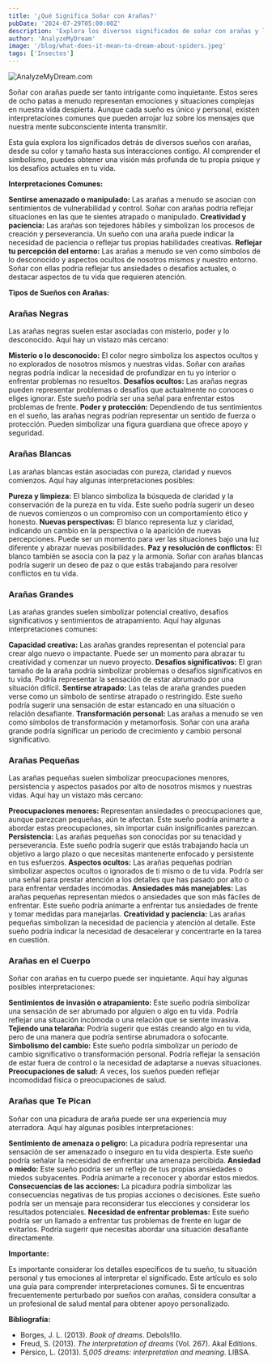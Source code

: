 ```yaml
---
title: '¿Qué Significa Soñar con Arañas?'
pubDate: '2024-07-29T05:00:00Z'
description: 'Explora los diversos significados de soñar con arañas y lo que podrían estar diciendo sobre ti.'
author: 'AnalyzeMyDream'
image: '/blog/what-does-it-mean-to-dream-about-spiders.jpeg'
tags: ['Insectos']
---
```


![AnalyzeMyDream.com](/blog/what-does-it-mean-to-dream-about-spiders.jpeg)


Soñar con arañas puede ser tanto intrigante como inquietante. Estos seres de ocho patas a menudo representan emociones y situaciones complejas en nuestra vida despierta. Aunque cada sueño es único y personal, existen interpretaciones comunes que pueden arrojar luz sobre los mensajes que nuestra mente subconsciente intenta transmitir.

Esta guía explora los significados detrás de diversos sueños con arañas, desde su color y tamaño hasta sus interacciones contigo. Al comprender el simbolismo, puedes obtener una visión más profunda de tu propia psique y los desafíos actuales en tu vida.

**Interpretaciones Comunes:**

**Sentirse amenazado o manipulado:** Las arañas a menudo se asocian con sentimientos de vulnerabilidad y control. Soñar con arañas podría reflejar situaciones en las que te sientes atrapado o manipulado.
**Creatividad y paciencia:** Las arañas son tejedores hábiles y simbolizan los procesos de creación y perseverancia. Un sueño con una araña puede indicar la necesidad de paciencia o reflejar tus propias habilidades creativas.
**Reflejar tu percepción del entorno:** Las arañas a menudo se ven como símbolos de lo desconocido y aspectos ocultos de nosotros mismos y nuestro entorno. Soñar con ellas podría reflejar tus ansiedades o desafíos actuales, o destacar aspectos de tu vida que requieren atención.

**Tipos de Sueños con Arañas:**

### **Arañas Negras**

Las arañas negras suelen estar asociadas con misterio, poder y lo desconocido. Aquí hay un vistazo más cercano:

**Misterio o lo desconocido:** El color negro simboliza los aspectos ocultos y no explorados de nosotros mismos y nuestras vidas. Soñar con arañas negras podría indicar la necesidad de profundizar en tu yo interior o enfrentar problemas no resueltos.
**Desafíos ocultos:** Las arañas negras pueden representar problemas o desafíos que actualmente no conoces o eliges ignorar. Este sueño podría ser una señal para enfrentar estos problemas de frente.
**Poder y protección:** Dependiendo de tus sentimientos en el sueño, las arañas negras podrían representar un sentido de fuerza o protección. Pueden simbolizar una figura guardiana que ofrece apoyo y seguridad.

### **Arañas Blancas**

Las arañas blancas están asociadas con pureza, claridad y nuevos comienzos. Aquí hay algunas interpretaciones posibles:

**Pureza y limpieza:** El blanco simboliza la búsqueda de claridad y la conservación de la pureza en tu vida. Este sueño podría sugerir un deseo de nuevos comienzos o un compromiso con un comportamiento ético y honesto.
**Nuevas perspectivas:** El blanco representa luz y claridad, indicando un cambio en la perspectiva o la aparición de nuevas percepciones. Puede ser un momento para ver las situaciones bajo una luz diferente y abrazar nuevas posibilidades.
**Paz y resolución de conflictos:** El blanco también se asocia con la paz y la armonía. Soñar con arañas blancas podría sugerir un deseo de paz o que estás trabajando para resolver conflictos en tu vida.

### **Arañas Grandes**

Las arañas grandes suelen simbolizar potencial creativo, desafíos significativos y sentimientos de atrapamiento. Aquí hay algunas interpretaciones comunes:

**Capacidad creativa:** Las arañas grandes representan el potencial para crear algo nuevo o impactante. Puede ser un momento para abrazar tu creatividad y comenzar un nuevo proyecto.
**Desafíos significativos:** El gran tamaño de la araña podría simbolizar problemas o desafíos significativos en tu vida. Podría representar la sensación de estar abrumado por una situación difícil.
**Sentirse atrapado:** Las telas de araña grandes pueden verse como un símbolo de sentirse atrapado o restringido. Este sueño podría sugerir una sensación de estar estancado en una situación o relación desafiante.
**Transformación personal:** Las arañas a menudo se ven como símbolos de transformación y metamorfosis. Soñar con una araña grande podría significar un período de crecimiento y cambio personal significativo.

### **Arañas Pequeñas**

Las arañas pequeñas suelen simbolizar preocupaciones menores, persistencia y aspectos pasados por alto de nosotros mismos y nuestras vidas. Aquí hay un vistazo más cercano:

**Preocupaciones menores:** Representan ansiedades o preocupaciones que, aunque parezcan pequeñas, aún te afectan. Este sueño podría animarte a abordar estas preocupaciones, sin importar cuán insignificantes parezcan.
**Persistencia:** Las arañas pequeñas son conocidas por su tenacidad y perseverancia. Este sueño podría sugerir que estás trabajando hacia un objetivo a largo plazo o que necesitas mantenerte enfocado y persistente en tus esfuerzos.
**Aspectos ocultos:** Las arañas pequeñas podrían simbolizar aspectos ocultos o ignorados de ti mismo o de tu vida. Podría ser una señal para prestar atención a los detalles que has pasado por alto o para enfrentar verdades incómodas.
**Ansiedades más manejables:** Las arañas pequeñas representan miedos o ansiedades que son más fáciles de enfrentar. Este sueño podría animarte a enfrentar tus ansiedades de frente y tomar medidas para manejarlas.
**Creatividad y paciencia:** Las arañas pequeñas simbolizan la necesidad de paciencia y atención al detalle. Este sueño podría indicar la necesidad de desacelerar y concentrarte en la tarea en cuestión.

### **Arañas en el Cuerpo**

Soñar con arañas en tu cuerpo puede ser inquietante. Aquí hay algunas posibles interpretaciones:

**Sentimientos de invasión o atrapamiento:** Este sueño podría simbolizar una sensación de ser abrumado por alguien o algo en tu vida. Podría reflejar una situación incómoda o una relación que se siente invasiva.
**Tejiendo una telaraña:** Podría sugerir que estás creando algo en tu vida, pero de una manera que podría sentirse abrumadora o sofocante.
**Simbolismo del cambio:** Este sueño podría simbolizar un período de cambio significativo o transformación personal. Podría reflejar la sensación de estar fuera de control o la necesidad de adaptarse a nuevas situaciones.
**Preocupaciones de salud:** A veces, los sueños pueden reflejar incomodidad física o preocupaciones de salud.

### **Arañas que Te Pican**

Soñar con una picadura de araña puede ser una experiencia muy aterradora. Aquí hay algunas posibles interpretaciones:

**Sentimiento de amenaza o peligro:** La picadura podría representar una sensación de ser amenazado o inseguro en tu vida despierta. Este sueño podría señalar la necesidad de enfrentar una amenaza percibida.
**Ansiedad o miedo:** Este sueño podría ser un reflejo de tus propias ansiedades o miedos subyacentes. Podría animarte a reconocer y abordar estos miedos.
**Consecuencias de las acciones:** La picadura podría simbolizar las consecuencias negativas de tus propias acciones o decisiones. Este sueño podría ser un mensaje para reconsiderar tus elecciones y considerar los resultados potenciales.
**Necesidad de enfrentar problemas:** Este sueño podría ser un llamado a enfrentar tus problemas de frente en lugar de evitarlos. Podría sugerir que necesitas abordar una situación desafiante directamente.

**Importante:**

Es importante considerar los detalles específicos de tu sueño, tu situación personal y tus emociones al interpretar el significado. Este artículo es solo una guía para comprender interpretaciones comunes. Si te encuentras frecuentemente perturbado por sueños con arañas, considera consultar a un profesional de salud mental para obtener apoyo personalizado.

**Bibliografía:**

- Borges, J. L. (2013). *Book of dreams*. Debols!llo.
- Freud, S. (2013). *The interpretation of dreams* (Vol. 267). Akal Editions.
- Pérsico, L. (2013). *5,005 dreams: interpretation and meaning*. LIBSA.
